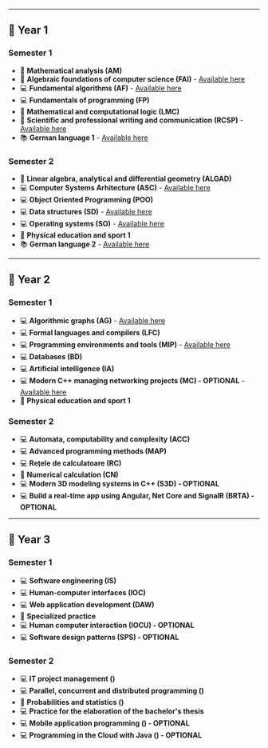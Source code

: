 
---

## 📅 **Year 1**

### Semester 1
- 🧮 **Mathematical analysis (AM)**  
- 🧮 **Algebraic foundations of computer science (FAI)** - [Available here](https://github.com/RalucaDavid/UNITBV-Info-Resources/tree/main/Year-1/Semester-1/FAI)
- 💻 **Fundamental algorithms (AF)** - [Available here](https://github.com/RalucaDavid/UNITBV-Info-Resources/tree/main/Year-1/Semester-1/AF)
- 💻 **Fundamentals of programming (FP)**  
- 🧮 **Mathematical and computational logic (LMC)** 
- 📝 **Scientific and professional writing and communication (RCSP)** - [Available here](https://github.com/RalucaDavid/UNITBV-Info-Resources/tree/main/Year-1/Semester-1/RCSP)
- 📚 **German language 1** - [Available here](https://github.com/RalucaDavid/UNITBV-Info-Resources/tree/main/Year-1/Semester-1/GERMAN)

### Semester 2
- 🧮 **Linear algebra, analytical and differential geometry (ALGAD)**  
- 💻 **Computer Systems Arhitecture (ASC)** - [Available here](https://github.com/RalucaDavid/UNITBV-Info-Resources/tree/main/Year-1/Semester-2/ASC)
- 💻 **Object Oriented Programming (POO)**
- 💻 **Data structures (SD)** - [Available here](https://github.com/RalucaDavid/UNITBV-Info-Resources/tree/main/Year-1/Semester-2/SD)
- 💻 **Operating systems (SO)** - [Available here](https://github.com/RalucaDavid/UNITBV-Info-Resources/tree/main/Year-1/Semester-2/SO)
- 🏃 **Physical education and sport 1**
- 📚 **German language 2** - [Available here](https://github.com/RalucaDavid/UNITBV-Info-Resources/tree/main/Year-1/Semester-2/GERMAN)
  
---

## 📅 **Year 2**

### Semester 1
- 💻 **Algorithmic graphs (AG)** - [Available here](https://github.com/RalucaDavid/Algorithmic-Graphs-Homeworks)
- 💻 **Formal languages ​​and compilers (LFC)**  
- 💻 **Programming environments and tools (MIP)** - [Available here](https://github.com/RalucaDavid/School-Catalog)
- 💻 **Databases (BD)**  
- 💻 **Artificial intelligence (IA)** 
- 💻 **Modern C++ managing networking projects (MC) - OPTIONAL** - [Available here](https://github.com/RalucaDavid/Gartic)
- 🏃 **Physical education and sport 1**

### Semester 2
- 💻 **Automata, computability and complexity (ACC)**  
- 💻 **Advanced programming methods (MAP)**
- 💻 **Rețele de calculatoare (RC)**
- 🧮 **Numerical calculation (CN)**
- 💻 **Modern 3D modeling systems in C++ (S3D) - OPTIONAL** 
- 💻 **Build a real-time app using Angular, Net Core and SignalR	(BRTA) - OPTIONAL**
  
---

## 📅 **Year 3**

### Semester 1
- 💻 **Software engineering (IS)**  
- 💻 **Human-computer interfaces (IOC)**  
- 💻 **Web application development (DAW)**
- 💼 **Specialized practice**  
- 💻 **Human computer interaction (IOCU) - OPTIONAL** 
- 💻 **Software design patterns (SPS) - OPTIONAL** 

### Semester 2
- 💻 **IT project management ()**  
- 💻 **Parallel, concurrent and distributed programming ()**
- 🧮 **Probabilities and statistics ()**
- 💻 **Practice for the elaboration of the bachelor's thesis**
- 💻 **Mobile application programming () - OPTIONAL** 
- 💻 **Programming in the Cloud with Java	() - OPTIONAL**
